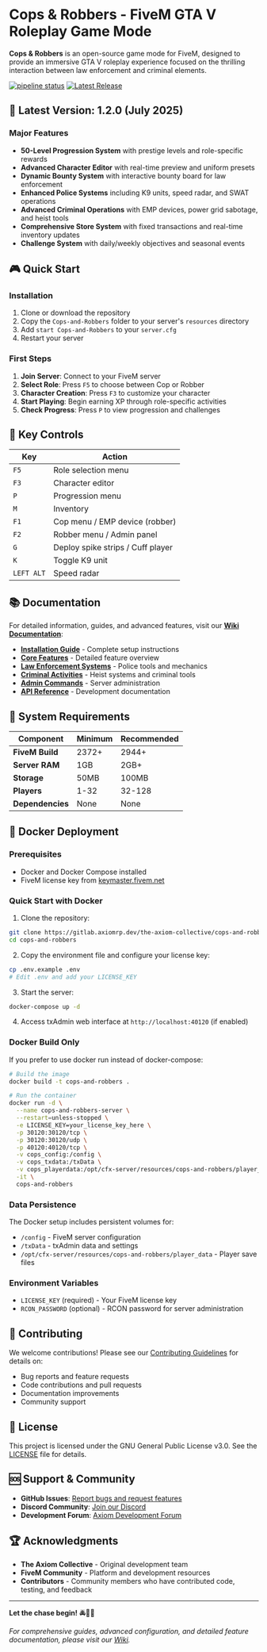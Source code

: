 # Cops & Robbers - FiveM GTA V Roleplay Game Mode

**Cops & Robbers** is an open-source game mode for FiveM, designed to provide an immersive GTA V roleplay experience focused on the thrilling interaction between law enforcement and criminal elements.


[![pipeline status](https://gitlab.axiomrp.dev/the-axiom-collective/cops-and-robbers/badges/main/pipeline.svg)](https://gitlab.axiomrp.dev/the-axiom-collective/cops-and-robbers/-/commits/main)     [![Latest Release](https://gitlab.axiomrp.dev/the-axiom-collective/cops-and-robbers/-/badges/release.svg)](https://gitlab.axiomrp.dev/the-axiom-collective/cops-and-robbers/-/releases)

## 🚀 Latest Version: 1.2.0 (July 2025)

### Major Features
- **50-Level Progression System** with prestige levels and role-specific rewards
- **Advanced Character Editor** with real-time preview and uniform presets
- **Dynamic Bounty System** with interactive bounty board for law enforcement
- **Enhanced Police Systems** including K9 units, speed radar, and SWAT operations
- **Advanced Criminal Operations** with EMP devices, power grid sabotage, and heist tools
- **Comprehensive Store System** with fixed transactions and real-time inventory updates
- **Challenge System** with daily/weekly objectives and seasonal events

## 🎮 Quick Start

### Installation
1. Clone or download the repository
2. Copy the `Cops-and-Robbers` folder to your server's `resources` directory
3. Add `start Cops-and-Robbers` to your `server.cfg`
4. Restart your server

### First Steps
1. **Join Server**: Connect to your FiveM server
2. **Select Role**: Press `F5` to choose between Cop or Robber
3. **Character Creation**: Press `F3` to customize your character
4. **Start Playing**: Begin earning XP through role-specific activities
5. **Check Progress**: Press `P` to view progression and challenges

## 🎯 Key Controls

| Key | Action |
|-----|--------|
| `F5` | Role selection menu |
| `F3` | Character editor |
| `P` | Progression menu |
| `M` | Inventory |
| `F1` | Cop menu / EMP device (robber) |
| `F2` | Robber menu / Admin panel |
| `G` | Deploy spike strips / Cuff player |
| `K` | Toggle K9 unit |
| `LEFT ALT` | Speed radar |

## 📚 Documentation

For detailed information, guides, and advanced features, visit our **[Wiki Documentation](docs/Home.md)**:

- **[Installation Guide](docs/Installation-Guide.md)** - Complete setup instructions
- **[Core Features](docs/Core-Features.md)** - Detailed feature overview
- **[Law Enforcement Systems](docs/Law-Enforcement-Systems.md)** - Police tools and mechanics
- **[Criminal Activities](docs/Criminal-Activities.md)** - Heist systems and criminal tools
- **[Admin Commands](docs/Admin-Commands.md)** - Server administration
- **[API Reference](docs/API-Reference.md)** - Development documentation

## 🔧 System Requirements

| Component | Minimum | Recommended |
|-----------|---------|-------------|
| **FiveM Build** | 2372+ | 2944+ |
| **Server RAM** | 1GB | 2GB+ |
| **Storage** | 50MB | 100MB |
| **Players** | 1-32 | 32-128 |
| **Dependencies** | None | None |

## 🐳 Docker Deployment

### Prerequisites
- Docker and Docker Compose installed
- FiveM license key from [keymaster.fivem.net](https://keymaster.fivem.net/)

### Quick Start with Docker

1. Clone the repository:
```bash
git clone https://gitlab.axiomrp.dev/the-axiom-collective/cops-and-robbers.git
cd cops-and-robbers
```

2. Copy the environment file and configure your license key:
```bash
cp .env.example .env
# Edit .env and add your LICENSE_KEY
```

3. Start the server:
```bash
docker-compose up -d
```

4. Access txAdmin web interface at `http://localhost:40120` (if enabled)

### Docker Build Only

If you prefer to use docker run instead of docker-compose:

```bash
# Build the image
docker build -t cops-and-robbers .

# Run the container
docker run -d \
  --name cops-and-robbers-server \
  --restart=unless-stopped \
  -e LICENSE_KEY=your_license_key_here \
  -p 30120:30120/tcp \
  -p 30120:30120/udp \
  -p 40120:40120/tcp \
  -v cops_config:/config \
  -v cops_txdata:/txData \
  -v cops_playerdata:/opt/cfx-server/resources/cops-and-robbers/player_data \
  -it \
  cops-and-robbers
```

### Data Persistence

The Docker setup includes persistent volumes for:
- `/config` - FiveM server configuration
- `/txData` - txAdmin data and settings
- `/opt/cfx-server/resources/cops-and-robbers/player_data` - Player save files

### Environment Variables

- `LICENSE_KEY` (required) - Your FiveM license key
- `RCON_PASSWORD` (optional) - RCON password for server administration



## 🤝 Contributing

We welcome contributions! Please see our [Contributing Guidelines](CONTRIBUTING.md) for details on:
- Bug reports and feature requests
- Code contributions and pull requests
- Documentation improvements
- Community support

## 📝 License

This project is licensed under the GNU General Public License v3.0. See the [LICENSE](LICENSE) file for details.

## 🆘 Support & Community

- **GitHub Issues**: [Report bugs and request features](https://github.com/Indom-hub/Cops-and-Robbers/issues)
- **Discord Community**: [Join our Discord](https://discord.gg/Kw5ndrWXfT)
- **Development Forum**: [Axiom Development Forum](https://forum.axiomrp.dev/)

## 🏆 Acknowledgments

- **The Axiom Collective** - Original development team
- **FiveM Community** - Platform and development resources
- **Contributors** - Community members who have contributed code, testing, and feedback

---

**Let the chase begin!** 🚔💨🔫

*For comprehensive guides, advanced configuration, and detailed feature documentation, please visit our [Wiki](docs/Home.md).*
